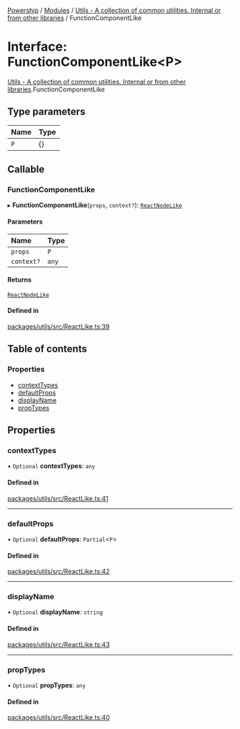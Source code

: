 [Powership](../README.md) / [Modules](../modules.md) / [Utils - A collection of common utilities. Internal or from other libraries](../modules/Utils___A_collection_of_common_utilities__Internal_or_from_other_libraries.md) / FunctionComponentLike

# Interface: FunctionComponentLike<P\>

[Utils - A collection of common utilities. Internal or from other libraries](../modules/Utils___A_collection_of_common_utilities__Internal_or_from_other_libraries.md).FunctionComponentLike

## Type parameters

| Name | Type |
| :------ | :------ |
| `P` | {} |

## Callable

### FunctionComponentLike

▸ **FunctionComponentLike**(`props`, `context?`): [`ReactNodeLike`](../modules/Utils___A_collection_of_common_utilities__Internal_or_from_other_libraries.md#reactnodelike)

#### Parameters

| Name | Type |
| :------ | :------ |
| `props` | `P` |
| `context?` | `any` |

#### Returns

[`ReactNodeLike`](../modules/Utils___A_collection_of_common_utilities__Internal_or_from_other_libraries.md#reactnodelike)

#### Defined in

[packages/utils/src/ReactLike.ts:39](https://github.com/antoniopresto/powership/blob/2672a73/packages/utils/src/ReactLike.ts#L39)

## Table of contents

### Properties

- [contextTypes](Utils___A_collection_of_common_utilities__Internal_or_from_other_libraries.FunctionComponentLike.md#contexttypes)
- [defaultProps](Utils___A_collection_of_common_utilities__Internal_or_from_other_libraries.FunctionComponentLike.md#defaultprops)
- [displayName](Utils___A_collection_of_common_utilities__Internal_or_from_other_libraries.FunctionComponentLike.md#displayname)
- [propTypes](Utils___A_collection_of_common_utilities__Internal_or_from_other_libraries.FunctionComponentLike.md#proptypes)

## Properties

### contextTypes

• `Optional` **contextTypes**: `any`

#### Defined in

[packages/utils/src/ReactLike.ts:41](https://github.com/antoniopresto/powership/blob/2672a73/packages/utils/src/ReactLike.ts#L41)

___

### defaultProps

• `Optional` **defaultProps**: `Partial`<`P`\>

#### Defined in

[packages/utils/src/ReactLike.ts:42](https://github.com/antoniopresto/powership/blob/2672a73/packages/utils/src/ReactLike.ts#L42)

___

### displayName

• `Optional` **displayName**: `string`

#### Defined in

[packages/utils/src/ReactLike.ts:43](https://github.com/antoniopresto/powership/blob/2672a73/packages/utils/src/ReactLike.ts#L43)

___

### propTypes

• `Optional` **propTypes**: `any`

#### Defined in

[packages/utils/src/ReactLike.ts:40](https://github.com/antoniopresto/powership/blob/2672a73/packages/utils/src/ReactLike.ts#L40)
